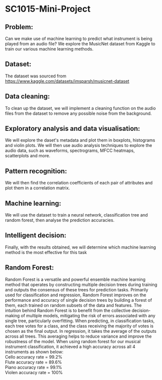 # SC1015-Mini-Project

## Problem: 
Can we make use of machine learning to predict what instrument is being played from an audio file? We explore the MusicNet dataset from Kaggle to train our various machine learning methods.

## Dataset:
The dataset was sourced from https://www.kaggle.com/datasets/imsparsh/musicnet-dataset

## Data cleaning: 
To clean up the dataset, we will implement a cleaning function on the audio files from the dataset to remove any possible noise from the background.

## Exploratory analysis and data visualisation:
We will explore the daset's metadata and plot them in boxplots, histograms and violin plots. We will then use audio analysis techniques to explore the audio data, such as waveforms, spectrograms, MFCC heatmaps, scatterplots and more.

## Pattern recognition: 
We will then find the correlation coefficients of each pair of attributes and plot them in a correlation matrix.

## Machine learning: 
We will use the dataset to train a neural network, classification tree and random forest, then analyse the prediction accuracies.

## Intelligent decision: 
Finally, with the results obtained, we will determine which machine learning method is the most effective for this task

## Random Forest: 
Random Forest is a versatile and powerful ensemble machine learning method that operates by constructing multiple decision trees during training and outputs the consensus of these trees for prediction tasks. Primarily used for classification and regression, Random Forest improves on the performance and accuracy of single decision trees by building a forest of them, each trained on random subsets of the data and features. The intuition behind Random Forest is to benefit from the collective decision-making of multiple models, mitigating the risk of errors associated with any single tree, particularly overfitting. When predicting, in classification tasks, each tree votes for a class, and the class receiving the majority of votes is chosen as the final output. In regression, it takes the average of the outputs across all trees. This averaging helps to reduce variance and improve the robustness of the model. When using random forest for our musical instrument classification, it achieved a high accuracy across all 4 instruments as shown below: <br />
Cello accuracy rate = 99.2%<br />
Flute accuracy rate = 89.6%<br />
Piano accuracy rate = 99.1%<br />
Violen accuracy rate = 100%
